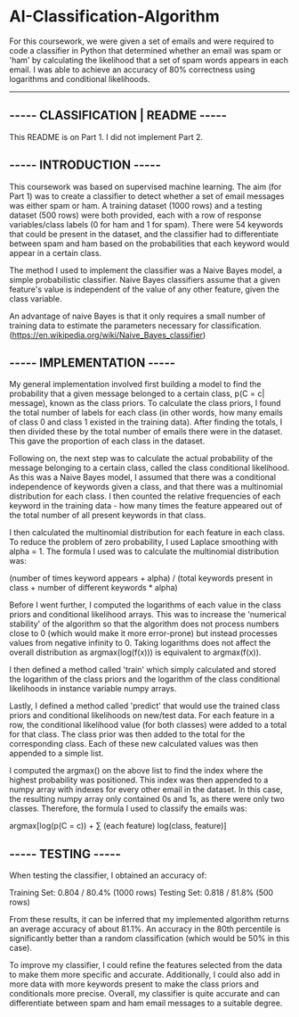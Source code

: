 # AI-Classification-Algorithm
For this coursework, we were given a set of emails and were required to code a classifier in Python that determined whether an email was spam or 'ham' by calculating the likelihood that a set of spam words appears in each email. I was able to achieve an accuracy of 80% correctness using logarithms and conditional likelihoods. 


-----------------------------------
----- CLASSIFICATION | README -----
----------------------------------- 

This README is on Part 1. I did not implement Part 2.

## ----- INTRODUCTION -----

This coursework was based on supervised machine learning. The aim (for Part 1) was to create a classifier to detect whether a set of email messages was either spam or ham. A training dataset (1000 rows) and a testing dataset (500 rows) were both provided, each with a row of response variables/class labels (0 for ham and 1 for spam). There were 54 keywords that could be present in the dataset, and the classifier had to differentiate between spam and ham based on the probabilities that each keyword would appear in a certain class.

The method I used to implement the classifier was a Naive Bayes model, a simple probabilistic classifier. Naive Bayes classifiers assume that a given feature's value is independent of the value of any other feature, given the class variable.

An advantage of naive Bayes is that it only requires a small number of training data to estimate the parameters necessary for classification. (https://en.wikipedia.org/wiki/Naive_Bayes_classifier)


## ----- IMPLEMENTATION -----

My general implementation involved first building a model to find the probability that a given message belonged to a certain class, p(C = c| message), known as the class priors. To calculate the class priors, I found the total number of labels for each class (in other words, how many emails of class 0 and class 1 existed in the training data). After finding the totals, I then divided these by the total number of emails there were in the dataset. This gave the proportion of each class in the dataset.

Following on, the next step was to calculate the actual probability of the message belonging to a certain class, called the class conditional likelihood. As this was a Naive Bayes model, I assumed that there was a conditional independence of keywords given a class, and that there was a multinomial distribution for each class. I then counted the relative frequencies of each keyword in the training data - how many times the feature appeared out of the total number of all present keywords in that class.

I then calculated the multinomial distribution for each feature in each class. To reduce the problem of zero probability, I used Laplace smoothing with alpha = 1. The formula I used was to calculate the multinomial distribution was:

(number of times keyword appears + alpha) / (total keywords present in class + number of different keywords * alpha)

Before I went further, I computed the logarithms of each value in the class priors and conditional likelihood arrays. This was to increase the 'numerical stability' of the algorithm so that the algorithm does not process numbers close to 0 (which would make it more error-prone) but instead processes values from negative infinity to 0. Taking logarithms does not affect the overall distribution as argmax(log(f(x))) is equivalent to argmax(f(x)).

I then defined a method called 'train' which simply calculated and stored the logarithm of the class priors and the logarithm of the class conditional likelihoods in instance variable numpy arrays.

Lastly, I defined a method called 'predict' that would use the trained class priors and conditional likelihoods on new/test data. For each feature in a row, the conditional likelihood value (for both classes) were added to a total for that class. The class prior was then added to the total for the corresponding class. Each of these new calculated values was then appended to a simple list.

I computed the argmax() on the above list to find the index where the highest probability was positioned. This index was then appended to a numpy array with indexes for every other email in the dataset. In this case, the resulting numpy array only contained 0s and 1s, as there were only two classes. Therefore, the formula I used to classify the emails was:

argmax[log(p(C = c)) + ∑ (each feature) log(class, feature)]


## ----- TESTING -----

When testing the classifier, I obtained an accuracy of:

Training Set: 0.804 / 80.4% (1000 rows)
Testing Set: 0.818 / 81.8% (500 rows)

From these results, it can be inferred that my implemented algorithm returns an average accuracy of about 81.1%. An accuracy in the 80th percentile is significantly better than a random classification (which would be 50% in this case).

To improve my classifier, I could refine the features selected from the data to make them more specific and accurate. Additionally, I could also add in more data with more keywords present to make the class priors and conditionals more precise. Overall, my classifier is quite accurate and can differentiate between spam and ham email messages to a suitable degree.


